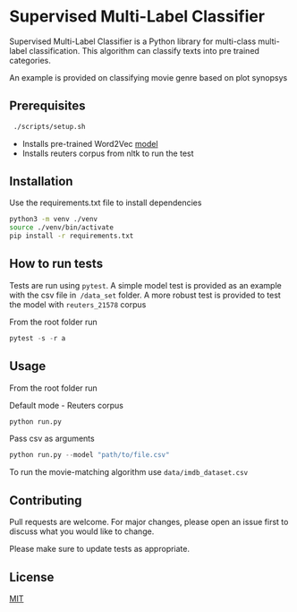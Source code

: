 # Supervised Multi-Label Classifier

Supervised Multi-Label Classifier is a Python library for multi-class multi-label classification. This algorithm can classify texts into pre trained categories.

An example is provided on classifying movie genre based on plot synopsys

## Prerequisites

```bash
 ./scripts/setup.sh
```
- Installs pre-trained Word2Vec [model](https://code.google.com/archive/p/word2vec/)
- Installs reuters corpus from nltk to run the test

## Installation

Use the requirements.txt file to install dependencies

```bash
python3 -m venv ./venv
source ./venv/bin/activate  
pip install -r requirements.txt
```

## How to run tests

Tests are run using `pytest`. A simple model test is provided as an example with the csv file in` /data_set` folder.
A more robust test is provided to test the model with `reuters_21578` corpus

From the root folder run

```python
pytest -s -r a
```

## Usage

From the root folder run

Default mode - Reuters corpus

```python
python run.py
```

Pass csv as arguments

```python
python run.py --model "path/to/file.csv"
```

To run the movie-matching algorithm use `data/imdb_dataset.csv`

## Contributing

Pull requests are welcome. For major changes, please open an issue first to discuss what you would like to change.

Please make sure to update tests as appropriate.

## License

[MIT](https://choosealicense.com/licenses/mit/)
